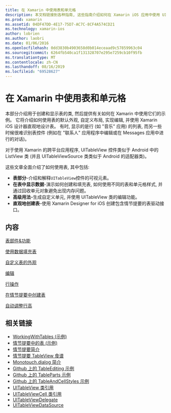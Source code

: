 ```yaml
---
title: 在 Xamarin 中使用表和单元格
description: 本文档链接到各种指南, 这些指南介绍如何在 Xamarin iOS 应用中使用 UITableView 控件显示数据。
ms.prod: xamarin
ms.assetid: 04DF47DD-4E17-75D7-AC7C-8CF4A574CD21
ms.technology: xamarin-ios
author: lobrien
ms.author: laobri
ms.date: 01/06/2016
ms.openlocfilehash: 0dd3830b4903658d0b014eceaad9c57859963c04
ms.sourcegitcommit: 6264fb540ca1f131328707e295e7259cb10f95fb
ms.translationtype: MT
ms.contentlocale: zh-CN
ms.lasthandoff: 08/16/2019
ms.locfileid: "69528627"
---
```

# <a name="working-with-tables-and-cells-in-xamarinios"></a>在 Xamarin 中使用表和单元格

本部分介绍用于创建和显示表的类, 然后提供有关如何在 Xamarin 中使用它们的示例。 它将介绍如何使用表的默认外观, 自定义布局, 实现编辑, 并使用 Xamarin iOS 设计器直观地设计表。 有时, 显示的是行 (如 "音乐" 应用) 的列表, 而另一些时候很难识别表控件 (例如在 "联系人" 应用程序中编辑或在 Messages 应用中进行的对话)。

对于使用 Xamarin 的跨平台应用程序, UITableView 控件类似于 Android 中的 ListView 类 (并且 UITableViewSource 类类似于 Android 的适配器类)。

这些文章全面介绍了如何使用表, 其中包括:

- **表部分**–介绍和解释`UITableView`控件的可视元素。 
- **在表中显示数据**-演示如何创建和填充表, 如何使用不同的表和单元格样式, 并通过回收单元对象避免出现内存问题。 
- **高级用法**–生成自定义单元, 并使用 UITableView 类的编辑功能。 
- **直观地创建表**–使用 Xamarin Designer for iOS 创建包含情节提要的表驱动接口。 

## <a name="contents"></a>内容

 [表部件&amp;功能](~/ios/user-interface/controls/tables/table-parts-and-functionality.md)

 [使用数据填充表](~/ios/user-interface/controls/tables/populating-a-table-with-data.md)

 [自定义表的外观](~/ios/user-interface/controls/tables/customizing-table-appearance.md)

 [编辑](~/ios/user-interface/controls/tables/editing.md)
 
 [行操作](~/ios/user-interface/controls/tables/row-action.md)

 [在情节提要中创建表](~/ios/user-interface/controls/tables/creating-tables-in-a-storyboard.md)
 
 [自动调整行高](~/ios/user-interface/controls/tables/autosizing-row-height.md)

## <a name="related-links"></a>相关链接

- [WorkingWithTables (示例)](https://docs.microsoft.com/samples/xamarin/ios-samples/workingwithtables)
- [情节提要中的表 (示例)](https://docs.microsoft.com/samples/xamarin/ios-samples/storyboardtable)
- [情节提要简介](~/ios/user-interface/storyboards/index.md)
- [情节提要 TableView 食谱](https://github.com/xamarin/recipes/tree/master/Recipes/ios/general/storyboard/storyboard_a_tableview)
- [Monotouch.dialog 简介](~/ios/user-interface/monotouch.dialog/index.md)
- [Github 上的 TableEditing 示例](https://github.com/xamarin/monotouch-samples/tree/master/TableEditing)
- [Github 上的 TableParts 示例](https://github.com/xamarin/monotouch-samples/tree/master/TableParts)
- [Github 上的 TableAndCellStyles 示例](https://github.com/xamarin/mobile-samples/tree/master/TablesLists)
- [UITableView 类引用](https://developer.apple.com/library/ios/documentation/UIKit/Reference/UITableView_Class/)
- [UITableViewCell 类引用](https://developer.apple.com/library/ios/documentation/UIKit/Reference/UITableViewCell_Class/)
- [UITableViewDelegate](https://developer.apple.com/library/ios/documentation/UIKit/Reference/UITableViewDelegate_Protocol/)
- [UITableViewDataSource](https://developer.apple.com/library/ios/documentation/UIKit/Reference/UITableViewDataSource_Protocol/)
